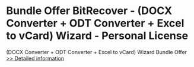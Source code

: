 # Bundle Offer BitRecover - (DOCX Converter + ODT Converter + Excel to vCard) Wizard - Personal License
(DOCX Converter + ODT Converter + Excel to vCard) Wizard Bundle Offer
[>> Detailed information](https://secure.shareit.com/shareit/product.html?productid=300998750&affiliateid=200057808)